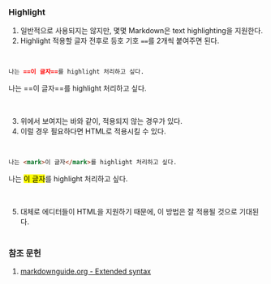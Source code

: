 <h3 id="Highlight">Highlight</h3>

1. 일반적으로 사용되지는 않지만, 몇몇 Markdown은 text highlighting을 지원한다.
2. Highlight 적용할 글자 전후로 등호 기호 `==`를 2개씩 붙여주면 된다.
<br>

```md
나는 ==이 글자==를 highlight 처리하고 싶다.
```
나는 ==이 글자==를 highlight 처리하고 싶다.

<br>

3. 위에서 보여지는 바와 같이, 적용되지 않는 경우가 있다.
4. 이럴 경우 필요하다면 HTML로 적용시킬 수 있다.
<br>

```html
나는 <mark>이 글자</mark>를 highlight 처리하고 싶다.
```
나는 <mark>이 글자</mark>를 highlight 처리하고 싶다.

<br>

5. 대체로 에디터들이 HTML을 지원하기 때문에, 이 방법은 잘 적용될 것으로 기대된다.
<br><br>

<h3 id="참조-문헌">참조 문헌</h3>

1. [markdownguide.org - Extended syntax](https://www.markdownguide.org/extended-syntax/#emoji "Extended syntax overview")